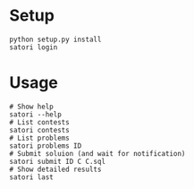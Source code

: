 Setup
====

```
python setup.py install
satori login
```

Usage
=======

```
# Show help
satori --help
# List contests
satori contests
# List problems
satori problems ID
# Submit soluion (and wait for notification)
satori submit ID C C.sql
# Show detailed results
satori last
```

